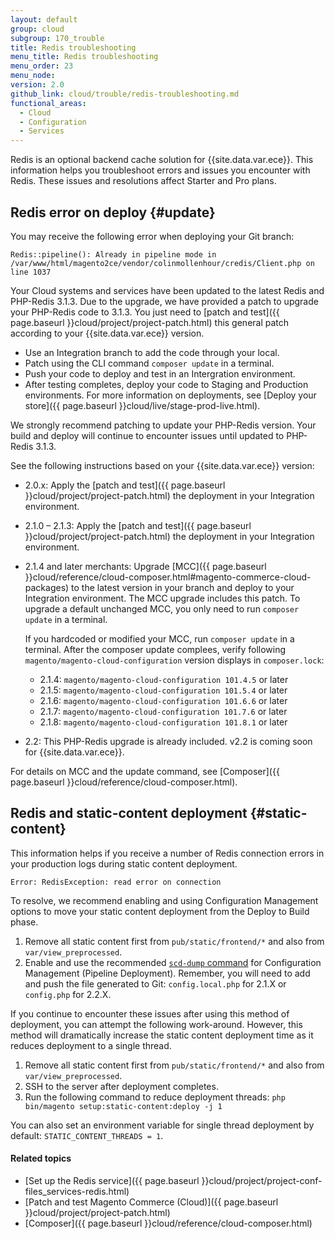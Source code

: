 ```yaml
---
layout: default
group: cloud
subgroup: 170_trouble
title: Redis troubleshooting
menu_title: Redis troubleshooting
menu_order: 23
menu_node:
version: 2.0
github_link: cloud/trouble/redis-troubleshooting.md
functional_areas:
  - Cloud
  - Configuration
  - Services
---
```


Redis is an optional backend cache solution for {{site.data.var.ece}}. This information helps you troubleshoot errors and issues you encounter with Redis. These issues and resolutions affect Starter and Pro plans.

## Redis error on deploy {#update}
You may receive the following error when deploying your Git branch:

    Redis::pipeline(): Already in pipeline mode in /var/www/html/magento2ce/vendor/colinmollenhour/credis/Client.php on line 1037

Your Cloud systems and services have been updated to the latest Redis and PHP-Redis 3.1.3. Due to the upgrade, we have provided a patch to upgrade your PHP-Redis code to 3.1.3. You just need to [patch and test]({{ page.baseurl }}cloud/project/project-patch.html) this general patch according to your {{site.data.var.ece}} version.

* Use an Integration branch to add the code through your local.
* Patch using the CLI command `composer update` in a terminal.
* Push your code to deploy and test in an Intergration environment.
* After testing completes, deploy your code to Staging and Production environments. For more information on deployments, see [Deploy your store]({{ page.baseurl }}cloud/live/stage-prod-live.html).

<div class="bs-callout bs-callout-info" id="info" markdown="1">
We strongly recommend patching to update your PHP-Redis version. Your build and deploy will continue to encounter issues until updated to PHP-Redis 3.1.3.
</div>

See the following instructions based on your {{site.data.var.ece}} version:

* 2.0.x: Apply the [patch and test]({{ page.baseurl }}cloud/project/project-patch.html) the deployment in your Integration environment.
* 2.1.0 – 2.1.3: Apply the [patch and test]({{ page.baseurl }}cloud/project/project-patch.html) the deployment in your Integration environment.
* 2.1.4 and later merchants: Upgrade [MCC]({{ page.baseurl }}cloud/reference/cloud-composer.html#magento-commerce-cloud-packages) to the latest version in your branch and deploy to your Integration environment. The MCC upgrade includes this patch. To upgrade a default unchanged MCC, you only need to run `composer update` in a terminal.

  If you hardcoded or modified your MCC, run `composer update` in a terminal. After the composer update complees, verify following `magento/magento-cloud-configuration` version displays in `composer.lock`:

  * 2.1.4: `magento/magento-cloud-configuration 101.4.5` or later
  * 2.1.5: `magento/magento-cloud-configuration 101.5.4` or later
  * 2.1.6: `magento/magento-cloud-configuration 101.6.6` or later
  * 2.1.7: `magento/magento-cloud-configuration 101.7.6` or later
  * 2.1.8: `magento/magento-cloud-configuration 101.8.1` or later
* 2.2: This PHP-Redis upgrade is already included. v2.2 is coming soon for {{site.data.var.ece}}.

For details on MCC and the update command, see [Composer]({{ page.baseurl }}cloud/reference/cloud-composer.html).

## Redis and static-content deployment {#static-content}
This information helps if you receive a number of Redis connection errors in your production logs during static content deployment.

    Error: RedisException: read error on connection

To resolve, we recommend enabling and using Configuration Management options to move your static content deployment from the Deploy to Build phase.

1. Remove all static content first from `pub/static/frontend/*` and also from `var/view_preprocessed`.
2. Enable and use the recommended [`scd-dump` command](http://devdocs.magento.com/guides/v2.1/cloud/live/sens-data-over.html#cloud-config-specific-recomm) for Configuration Management (Pipeline Deployment). Remember, you will need to add and push the file generated to Git: `config.local.php` for 2.1.X or `config.php` for 2.2.X.

If you continue to encounter these issues after using this method of deployment, you can attempt the following work-around. However, this method will dramatically increase the static content deployment time as it reduces deployment to a single thread.

1. Remove all static content first from `pub/static/frontend/*` and also from `var/view_preprocessed`.
2. SSH to the server after deployment completes.
3. Run the following command to reduce deployment threads: `php bin/magento setup:static-content:deploy -j 1`

You can also set an environment variable for single thread deployment by default: `STATIC_CONTENT_THREADS = 1`.

#### Related topics
* [Set up the Redis service]({{ page.baseurl }}cloud/project/project-conf-files_services-redis.html)
* [Patch and test Magento Commerce (Cloud)]({{ page.baseurl }}cloud/project/project-patch.html)
* [Composer]({{ page.baseurl }}cloud/reference/cloud-composer.html)
